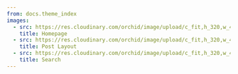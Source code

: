 ```yaml
---
from: docs.theme_index
images:
  - src: https://res.cloudinary.com/orchid/image/upload/c_fit,h_320,w_480/v1524970938/themes/editorial/1.jpg
    title: Homepage
  - src: https://res.cloudinary.com/orchid/image/upload/c_fit,h_320,w_480/v1524970938/themes/editorial/2.jpg
    title: Post Layout
  - src: https://res.cloudinary.com/orchid/image/upload/c_fit,h_320,w_480/v1524970938/themes/editorial/3.jpg
    title: Search
---
```

